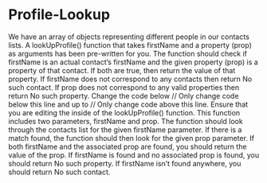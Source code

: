# Profile-Lookup
We have an array of objects representing different people in our contacts lists.  A lookUpProfile() function that takes firstName and a property (prop) as arguments has been pre-written for you.  The function should check if firstName is an actual contact’s firstName and the given property (prop) is a property of that contact.  If both are true, then return the value of that property.  If firstName does not correspond to any contacts then return No such contact.  If prop does not correspond to any valid properties then return No such property.  Change the code below // Only change code below this line and up to // Only change code above this line. Ensure that you are editing the inside of the lookUpProfile() function.  This function includes two parameters, firstName and prop. The function should look through the contacts list for the given firstName parameter.  If there is a match found, the function should then look for the given prop parameter. If both firstName and the associated prop are found, you should return the value of the prop. If firstName is found and no associated prop is found, you should return No such property. If firstName isn’t found anywhere, you should return No such contact.
